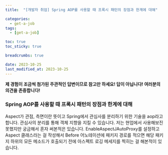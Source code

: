 ```yaml
---
title:  "[개발자 취업] Spring AOP를 사용할 때 프록시 패턴의 장점과 한계에 대해"

categories:
  - get-a-job
tags:
  - [get-a-job]

toc: true
toc_sticky: true

breadcrumbs: true

date: 2023-10-25
last_modified_at: 2023-10-25
---
```


**제 경험이 조금씩 첨가된 주관적인 답변이므로 참고만 하세요! 답이 아닙니다! 여러분의 의견을 존중합니다!**

### Spring AOP를 사용할 때 프록시 패턴의 장점과 한계에 대해

Aspect가 관점, 측면이란 뜻이고 Spring에서 관심사를 분리하기 위한 기술을 aop라고 합니다.
관심사의 분리를 통해 객체 지향을 지킬 수 있습니다.
저는 현업에서 사용해보진 못했지만 궁금해서 혼자 써본적은 있습니다.
EnableAspectJAutoProxy를 설정하고 Aspect 클래스라는 걸 작성해서  Before 어노테이션에 패키지 경로를 적으면
해당 패키지 하위의 모든 메소드가 호출되기 전에 아스펙트 로깅 메세지를 찍히는 걸 해본적이 있습니다.
